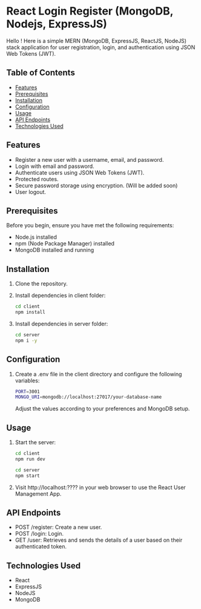 # React Login Register (MongoDB, Nodejs, ExpressJS)

Hello ! Here is a simple MERN (MongoDB, ExpressJS, ReactJS, NodeJS) stack application for user registration, login, and authentication using JSON Web Tokens (JWT).

## Table of Contents

- [Features](#features)
- [Prerequisites](#prerequisites)
- [Installation](#installation)
- [Configuration](#configuration)
- [Usage](#usage)
- [API Endpoints](#api-endpoints)
- [Technologies Used](#technologies-used)

## Features

- Register a new user with a username, email, and password.
- Login with email and password.
- Authenticate users using JSON Web Tokens (JWT).
- Protected routes.
- Secure password storage using encryption. (Will be added soon)
- User logout.

## Prerequisites

Before you begin, ensure you have met the following requirements:

- Node.js installed
- npm (Node Package Manager) installed
- MongoDB installed and running

## Installation

1. Clone the repository.

2. Install dependencies in client folder:

   ```bash
   cd client
   npm install
   ```

3. Install dependencies in server folder:

   ```bash
   cd server
   npm i -y
   ```

## Configuration

1. Create a .env file in the client directory and configure the following variables:

   ```bash
   PORT=3001
   MONGO_URI=mongodb://localhost:27017/your-database-name
   ```

   Adjust the values according to your preferences and MongoDB setup.

## Usage

1. Start the server:

   ```bash
   cd client
   npm run dev

   cd server
   npm start
   ```

2. Visit http://localhost:???? in your web browser to use the React User Management App.

## API Endpoints

- POST /register: Create a new user.
- POST /login: Login.
- GET /user: Retrieves and sends the details of a user based on their authenticated token.

## Technologies Used

- React
- ExpressJS
- NodeJS
- MongoDB
